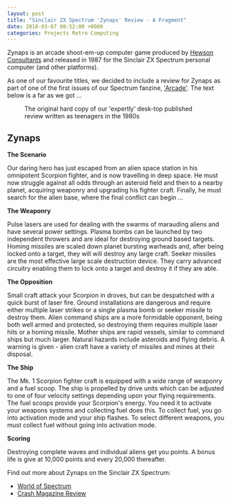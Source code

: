 ```yaml
---
layout: post
title: "Sinclair ZX Spectrum 'Zynaps' Review - A Fragment"
date: 2018-03-07 08:52:00 +0000
categories: Projects Retro Computing
---
```


<!-- wp:paragraph -->
<p>Zynaps is an arcade shoot-em-up computer game produced by <a href="http://www.hewsonconsultants.com/">Hewson Consultants</a> and released in 1987 for the Sinclair ZX Spectrum personal computer (and other platforms).</p>
<!-- /wp:paragraph -->

<!-- wp:paragraph -->
<p>As one of our favourite titles, we decided to include a review for Zynaps as part of one of the first issues of our Spectrum fanzine, <a href="{{ site.baseurl }}/arcade-a-sinclair-zx-spectrum-fanzine/" data-type="post" data-id="121">'Arcade'</a>. The text below is a far as we got ...</p>
<!-- /wp:paragraph -->

<!-- wp:image {"id":128,"sizeSlug":"medium","linkDestination":"media","style":{"border":{"radius":"6px"}}} -->
<figure class="wp-block-image size-medium has-custom-border"><a href="{{ site.baseurl }}/wp-content/uploads/2023/05/zynaps_original.jpg"><img src="https://www.circleseven.co.uk/wp-content/uploads/2023/05/zynaps_original-300x285.jpg" alt="" class="wp-image-128" style="border-radius:6px"/></a><figcaption class="wp-element-caption">The original hard copy of our 'expertly' desk-top published review written as teenagers in the 1980s</figcaption></figure>
<!-- /wp:image -->

<!-- wp:heading -->
<h2>Zynaps</h2>
<!-- /wp:heading -->

<!-- wp:paragraph -->
<p><strong>The Scenario</strong></p>
<!-- /wp:paragraph -->

<!-- wp:paragraph -->
<p>Our daring hero has just escaped from an alien space station in his omnipotent Scorpion fighter, and is now travelling in deep space. He must now struggle against all odds through an asteroid field and then to a nearby planet, acquiring weaponry and upgrading his fighter craft. Finally, he must search for the alien base, where the final conflict can begin ...</p>
<!-- /wp:paragraph -->

<!-- wp:paragraph -->
<p><strong>The Weaponry</strong></p>
<!-- /wp:paragraph -->

<!-- wp:paragraph -->
<p>Pulse lasers are used for dealing with the swarms of marauding aliens and have several power settings. Plasma bombs can be launched by two independent throwers and are ideal for destroying ground based targets. Homing missiles are scaled down planet bursting warheads and, after being locked onto a target, they will will destroy any large craft. Seeker missiles are the most effective large scale destruction device. They carry advanced circuitry enabling them to lock onto a target and destroy it if they are able.</p>
<!-- /wp:paragraph -->

<!-- wp:paragraph -->
<p><strong>The Opposition</strong></p>
<!-- /wp:paragraph -->

<!-- wp:paragraph -->
<p>Small craft attack your Scorpion in droves, but can be despatched with a quick burst of laser fire. Ground installations are dangerous and require either multiple laser strikes or a single plasma bomb or seeker missile to destroy them. Alien command ships are a more formidable opponent, being both well armed and protected, so destroying them requires multiple laser hits or a homing missile. Mother ships are rapid vessels, similar to command ships but much larger. Natural hazards include asteroids and flying debris. A warning is given - alien craft have a variety of missiles and mines at their disposal.</p>
<!-- /wp:paragraph -->

<!-- wp:paragraph -->
<p><strong>The Ship</strong></p>
<!-- /wp:paragraph -->

<!-- wp:paragraph -->
<p>The Mk. 1 Scorpion fighter craft is equipped with a wide range of weaponry and a fuel scoop. The ship is propelled by drive units which can be adjusted to one of four velocity settings depending upon your flying requirements. The fuel scoops provide your Scorpion's energy. You need it to activate your weapons systems and collecting fuel does this. To collect fuel, you go into activation mode and your ship flashes. To select different weapons, you must collect fuel without going into activation mode.</p>
<!-- /wp:paragraph -->

<!-- wp:paragraph -->
<p><strong>Scoring</strong></p>
<!-- /wp:paragraph -->

<!-- wp:paragraph -->
<p>Destroying complete waves and individual aliens get you points. A bonus life is give at 10,000 points and every 20,000 thereafter.</p>
<!-- /wp:paragraph -->

<!-- wp:paragraph -->
<p>Find out more about Zynaps on the Sinclair ZX Spectrum:</p>
<!-- /wp:paragraph -->

<!-- wp:list -->
<ul><!-- wp:list-item -->
<li><a href="http://www.worldofspectrum.org/infoseekid.cgi?id=0005890">World of Spectrum</a></li>
<!-- /wp:list-item -->

<!-- wp:list-item -->
<li><a href="http://www.crashonline.org.uk/42/zynaps.htm">Crash Magazine Review</a></li>
<!-- /wp:list-item --></ul>
<!-- /wp:list -->